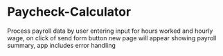 # Paycheck-Calculator
Process payroll data by user entering input for hours worked and hourly wage, on click of send form button new page will appear showing payroll summary, app includes error handling
